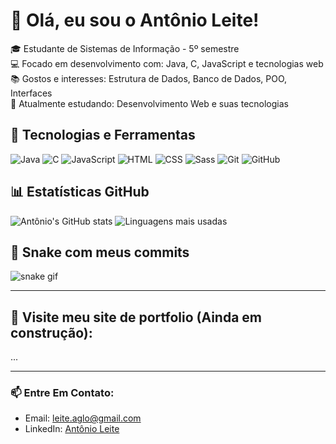 # 👋 Olá, eu sou o Antônio Leite!

🎓 Estudante de Sistemas de Informação - 5º semestre  
💻 Focado em desenvolvimento com: Java, C, JavaScript e tecnologias web  
📚 Gostos e interesses: Estrutura de Dados, Banco de Dados, POO, Interfaces  
🌱 Atualmente estudando: Desenvolvimento Web e suas tecnologias  

## 🧰 Tecnologias e Ferramentas
![Java](https://img.shields.io/badge/Java-ED8B00?style=for-the-badge&logo=java&logoColor=white)
![C](https://img.shields.io/badge/C-00599C?style=for-the-badge&logo=c&logoColor=white)
![JavaScript](https://img.shields.io/badge/JavaScript-F7DF1E?style=for-the-badge&logo=javascript&logoColor=black)
![HTML](https://img.shields.io/badge/HTML5-E34F26?style=for-the-badge&logo=html5&logoColor=white)
![CSS](https://img.shields.io/badge/CSS3-1572B6?style=for-the-badge&logo=css3&logoColor=white)
![Sass](https://img.shields.io/badge/Sass-CC6699?style=for-the-badge&logo=sass&logoColor=white)
![Git](https://img.shields.io/badge/Git-F05032?style=for-the-badge&logo=git&logoColor=white)
![GitHub](https://img.shields.io/badge/GitHub-100000?style=for-the-badge&logo=github&logoColor=white)

## 📊 Estatísticas GitHub
![Antônio's GitHub stats](https://github-readme-stats.vercel.app/api?username=xOmilk&show_icons=true&theme=tokyonight)
![Linguagens mais usadas](https://github-readme-stats.vercel.app/api/top-langs/?username=xOmilk&layout=compact&theme=tokyonight)


## 🐍 Snake com meus commits
![snake gif](https://github.com/xOmilk/xOmilk/blob/output/github-contribution-grid-snake.svg)

---



## 🚧 Visite meu site de portfolio (Ainda em construção):
...

---
### 📫 Entre Em Contato:
- Email: leite.aglo@gmail.com
- LinkedIn: [Antônio Leite](www.linkedin.com/in/antônioleite)
